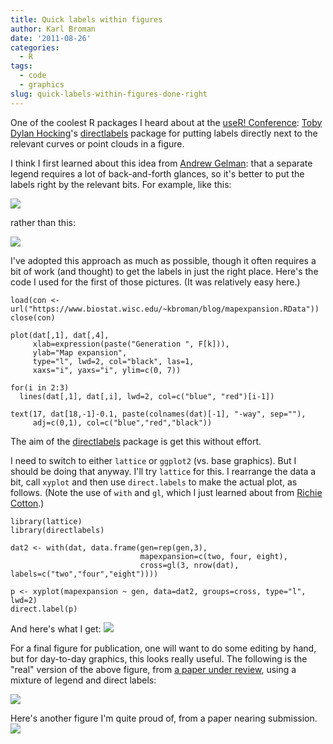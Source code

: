 ```yaml
---
title: Quick labels within figures
author: Karl Broman
date: '2011-08-26'
categories:
  - R
tags:
  - code
  - graphics
slug: quick-labels-within-figures-done-right
---
```


One of the coolest R packages I heard about at the [useR! Conference](http://www.warwick.ac.uk/statsdept/user-2011/): [Toby Dylan Hocking](http://members.cbio.mines-paristech.fr/~thocking/)'s [directlabels](http://directlabels.r-forge.r-project.org/) package for putting labels directly next to the relevant curves or point clouds in a figure.

I think I first learned about this idea from [Andrew Gelman](https://www.andrewgelman.com): that a separate legend requires a lot of back-and-forth glances, so it's better to put the labels right by the relevant bits. For example, like this:

![](https://kbroman.files.wordpress.com/2011/08/direct_by_hand.png)

rather than this:

![](https://kbroman.files.wordpress.com/2011/08/legend.png)

I've adopted this approach as much as possible, though it often requires a bit of work (and thought) to get the labels in just the right place. Here's the code I used for the first of those pictures. (It was relatively easy here.)

````
load(con <- url("https://www.biostat.wisc.edu/~kbroman/blog/mapexpansion.RData"))
close(con)

plot(dat[,1], dat[,4],
     xlab=expression(paste("Generation ", F[k])),
     ylab="Map expansion",
     type="l", lwd=2, col="black", las=1,
     xaxs="i", yaxs="i", ylim=c(0, 7))

for(i in 2:3)
  lines(dat[,1], dat[,i], lwd=2, col=c("blue", "red")[i-1])

text(17, dat[18,-1]-0.1, paste(colnames(dat)[-1], "-way", sep=""),
     adj=c(0,1), col=c("blue","red","black"))
````

The aim of the [directlabels](http://directlabels.r-forge.r-project.org/) package is get this without effort.

I need to switch to either `lattice` or `ggplot2` (vs. base graphics). But I should be doing that anyway. I'll try `lattice` for this. I rearrange the data a bit, call `xyplot` and then use `direct.labels` to make the actual plot, as follows. (Note the use of `with` and `gl`, which I just learned about from [Richie Cotton](https://4dpiecharts.com/2011/08/22/more-useless-statistics/).)

````
library(lattice)
library(directlabels)

dat2 <- with(dat, data.frame(gen=rep(gen,3),
                             mapexpansion=c(two, four, eight),
                             cross=gl(3, nrow(dat), labels=c("two","four","eight"))))

p <- xyplot(mapexpansion ~ gen, data=dat2, groups=cross, type="l", lwd=2)
direct.label(p)
````

And here's what I get:
![](https://kbroman.files.wordpress.com/2011/08/from_directlabels.png)

For a final figure for publication, one will want to do some editing by hand, but for day-to-day graphics, this looks really useful. The following is the "real" version of the above figure, from [a paper under review](https://www.biostat.wisc.edu/~kbroman/publications/preCCprob.pdf), using a mixture of legend and direct labels:

![](https://kbroman.files.wordpress.com/2011/08/fig_in_paper.png)

Here's another figure I'm quite proud of, from a paper nearing submission.
![](https://kbroman.files.wordpress.com/2011/08/phyloqtl.png)
